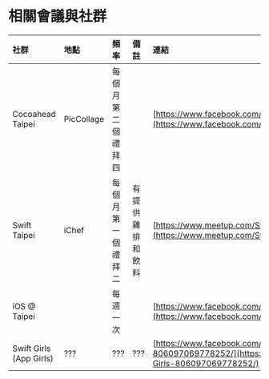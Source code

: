 # 相關會議與社群

| 社群 | 地點 | 頻率 | 備註 | 連結 |
| :--- | :--- | :--- | :--- | :--- |
| Cocoahead Taipei | PicCollage | 每個月第二個禮拜四 |  | [https://www.facebook.com/groups/cocoaheads.taipei/](https://www.facebook.com/groups/cocoaheads.taipei/) |
| Swift Taipei | iChef | 每個月第一個禮拜二 | 有提供雞排和飲料 | [https://www.meetup.com/Swift-Taipei-User-Group](https://www.meetup.com/Swift-Taipei-User-Group) |
| iOS @ Taipei |  | 每週一次 |  | [https://www.facebook.com/groups/ios.taipei/](https://www.facebook.com/groups/ios.taipei/) |
| Swift Girls \(App Girls\) | ??? | ??? | ??? | [https://www.facebook.com/APP-Girls-806097069778252/](https://www.facebook.com/APP-Girls-806097069778252/) |

